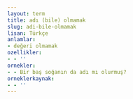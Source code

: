 ```yaml
---
layout: term
title: adı (bile) olmamak
slug: adi-bile-olmamak
lisan: Türkçe
anlamlar:
- değeri olmamak
ozellikler:
- - ''
ornekler:
- - Bir baş soğanın da adı mı olurmuş?
orneklerkaynak:
- - ''
---
```

